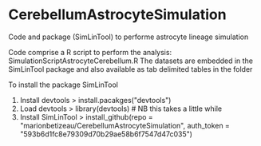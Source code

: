 # CerebellumAstrocyteSimulation
Code and package (SimLinTool) to performe astrocyte lineage simulation

Code comprise a R script to perform the analysis: SimulationScriptAstrocyteCerebellum.R
The datasets are embedded in the SimLinTool package and also available as tab delimited tables in the folder

To install the package SimLinTool
1. Install devtools > install.pacakges("devtools")
2. Load devtools > library(devtools) # NB this takes a little while
3. Install SimLinTool > install_github(repo = "marionbetizeau/CerebellumAstrocyteSimulation", auth_token = "593b6d1fc8e79309d70b29ae58b6f7547d47c035")
